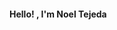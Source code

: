 #### Hello! , I'm Noel Tejeda

<!--
**NoelTejeda/NoelTejeda** is a ✨ _special_ ✨ repository because its `README.md` (this file) appears on your GitHub profile.


###***Enlaces
[sololearn] (https://www.sololearn.com/Profile/11211410)
[hackerRank] (https://www.hackerrank.com/NoelTejeda)
[TypingClub] (https://www.typingclub.com/sportal/stats.html)
[Duolingo] (https://www.duolingo.com/profile/NoelTejeda1)

![Tux](https://user-images.githubusercontent.com/45132528/104270973-a2028f80-5491-11eb-8b69-312a07bea1e0.png)
